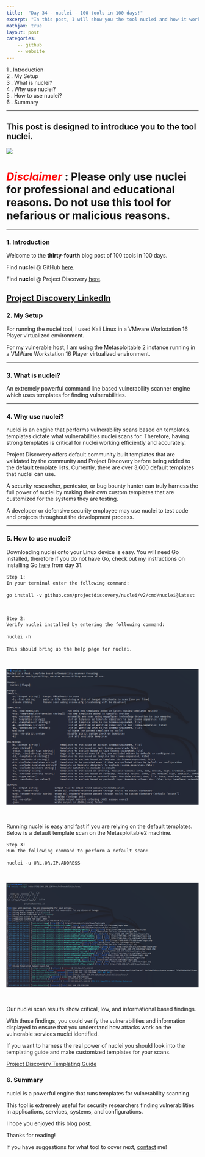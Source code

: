 ```yaml
---
title:  "Day 34 - nuclei - 100 tools in 100 days!"
excerpt: "In this post, I will show you the tool nuclei and how it works."
mathjax: true
layout: post
categories:
    -- github
    -- website
---
```


1 . Introduction
<br>
2 . My Setup
<br>
3 . What is nuclei?
<br>
4 . Why use nuclei?
<br>
5 . How to use nuclei?
<br>
6 . Summary

---

## This post is designed to introduce you to the tool nuclei.

![](https://raw.githubusercontent.com/projectdiscovery/nuclei/master/static/nuclei-logo.png)

# <span style="color:red">***Disclaimer***</span> : **Please only use nuclei for professional and educational reasons. Do not use this tool for nefarious or malicious reasons.**

---

### 1. **Introduction**

Welcome to the **thirty-fourth** blog post of 100 tools in 100 days.<br> 

Find **nuclei** @ GitHub [here](https://github.com/projectdiscovery/nuclei).

Find **nuclei** @ Project Discovery [here](https://nuclei.projectdiscovery.io/).

[Project Discovery LinkedIn](https://www.linkedin.com/company/projectdiscovery/)
---

### 2. **My Setup**

For running the nuclei tool, I used Kali Linux in a VMware Workstation 16 Player virtualized environment.

For my vulnerable host, I am using the Metasploitable 2 instance running in a VMWare Workstation 16 Player virtualized environment. 

---

### 3. **What is nuclei?**

An extremely powerful command line based vulnerability scanner engine which uses templates for finding vulnerabilities.

---

### 4. **Why use nuclei?**

nuclei is an engine that performs vulnerability scans based on templates. templates dictate what vulnerabilities nuclei scans for. Therefore, having strong templates is critical for nuclei working efficiently and accurately.

Project Discovery offers default community built templates that are validated by the community and Project Discovery before being added to the default template lists. Currently, there are over 3,600 default templates that nuclei can use. 

A security researcher, pentester, or bug bounty hunter can truly harness the full power of nuclei by making their own custom templates that are customized for the systems they are testing. 

A developer or defensive security employee may use nuclei to test code and projects throughout the development process.

---

### 5. **How to use nuclei?**

Downloading nuclei onto your Linux device is easy. You will need Go installed, therefore if you do not have Go, check out my instructions on installing Go [here](https://matthewomccorkle.github.io/day_031_waybackurls/#:~:text=If%20you%20do%20not%20have%20Go%20installed%20or%20do%20not%20have%20your%20variables%20set%20up%20for%20running%20go%20binaries%20perform%20Step%200%20first.) from day 31.

    Step 1:
    In your terminal enter the following command:

    go install -v github.com/projectdiscovery/nuclei/v2/cmd/nuclei@latest

<br>

    Step 2:
    Verify nuclei installed by entering the following command:

    nuclei -h

    This should bring up the help page for nuclei.

<br>

![](https://raw.githubusercontent.com/matthewomccorkle/matthewomccorkle.github.io/master/_posts/assets/100%20tools/nuclei/nuclei1.PNG)

<br>

Running nuclei is easy and fast if you are relying on the default templates. 
Below is a default template scan on the Metasploitable2 machine.

    Step 3:
    Run the following command to perform a default scan:

    nuclei -u URL.OR.IP.ADDRESS

<br>

![](https://raw.githubusercontent.com/matthewomccorkle/matthewomccorkle.github.io/master/_posts/assets/100%20tools/nuclei/nuclei2.PNG)

<br>

Our nuclei scan results show critical, low, and informational based findings. 

With these findings, you could verify the vulnerabilities and information displayed to ensure that you understand how attacks work on the vulnerable services nuclei identified. 

If you want to harness the real power of nuclei you should look into the templating guide and make customized templates for your scans.

[Project Discovery Templating Guide](https://nuclei.projectdiscovery.io/templating-guide/)


### 6. **Summary**

nuclei is a powerful engine that runs templates for vulnerability scanning.

This tool is extremely useful for security researchers finding vulnerabilities in applications, services, systems, and configurations.

I hope you enjoyed this blog post.

Thanks for reading!<br>

If you have suggestions for what tool to cover next, [contact](mailto:matthew.o.mccorkle@gmail.com) me!

